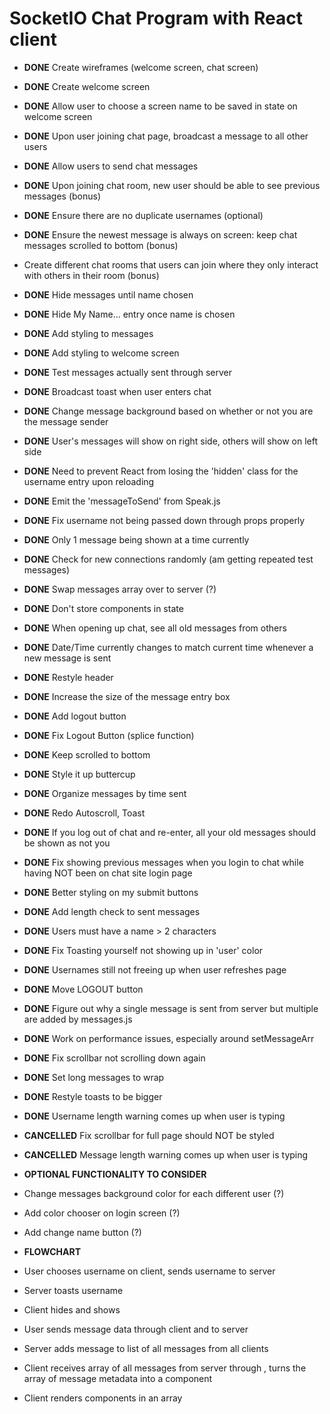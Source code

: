 # SocketIO Chat Program with React client

- **DONE** Create wireframes (welcome screen, chat screen)
- **DONE** Create welcome screen
- **DONE** Allow user to choose a screen name to be saved in state on welcome screen
- **DONE** Upon user joining chat page, broadcast a message to all other users
- **DONE** Allow users to send chat messages
- **DONE** Upon joining chat room, new user should be able to see previous messages (bonus)
- **DONE** Ensure there are no duplicate usernames (optional)
- **DONE** Ensure the newest message is always on screen: keep chat messages scrolled to bottom (bonus)
- Create different chat rooms that users can join where they only interact with others in their room (bonus)

- **DONE** Hide messages until name chosen
- **DONE** Hide My Name... entry once name is chosen
- **DONE** Add styling to messages
- **DONE** Add styling to welcome screen
- **DONE** Test messages actually sent through server
- **DONE** Broadcast toast when user enters chat
- **DONE** Change message background based on whether or not you are the message sender
- **DONE** User's messages will show on right side, others will show on left side
- **DONE** Need to prevent React from losing the 'hidden' class for the username entry upon reloading
- **DONE** Emit the 'messageToSend' from Speak.js
- **DONE** Fix username not being passed down through props properly
- **DONE** Only 1 message being shown at a time currently
- **DONE** Check for new connections randomly (am getting repeated test messages)
- **DONE** Swap messages array over to server (?)
- **DONE** Don't store components in state
- **DONE** When opening up chat, see all old messages from others
- **DONE** Date/Time currently changes to match current time whenever a new message is sent
- **DONE** Restyle header
- **DONE** Increase the size of the message entry box
- **DONE** Add logout button
- **DONE** Fix Logout Button (splice function)
- **DONE** Keep scrolled to bottom
- **DONE** Style it up buttercup
- **DONE** Organize messages by time sent
- **DONE** Redo Autoscroll, Toast
- **DONE** If you log out of chat and re-enter, all your old messages should be shown as not you
- **DONE** Fix showing previous messages when you login to chat while having NOT been on chat site login page
- **DONE** Better styling on my submit buttons
- **DONE** Add length check to sent messages
- **DONE** Users must have a name > 2 characters
- **DONE** Fix Toasting yourself not showing up in 'user' color
- **DONE** Usernames still not freeing up when user refreshes page
- **DONE** Move LOGOUT button
- **DONE** Figure out why a single message is sent from server but multiple are added by messages.js
- **DONE** Work on performance issues, especially around setMessageArr
- **DONE** Fix scrollbar not scrolling down again
- **DONE** Set long messages to wrap
- **DONE** Restyle toasts to be bigger
- **DONE** Username length warning comes up when user is typing

- **CANCELLED** Fix scrollbar for full page should NOT be styled
- **CANCELLED** Message length warning comes up when user is typing

- **OPTIONAL FUNCTIONALITY TO CONSIDER**
- Change messages background color for each different user (?)
- Add color chooser on login screen (?)
- Add change name button (?)

- **FLOWCHART**
- User chooses username on client, sends username to server
- Server toasts username
- Client hides <Welcome> and shows <Chat>
- User sends message data through client and <Speak> to server
- Server adds message to list of all messages from all clients
- Client receives array of all messages from server through <Messages>, turns the array of message metadata into a <Message> component
- Client renders <Message> components in an array
